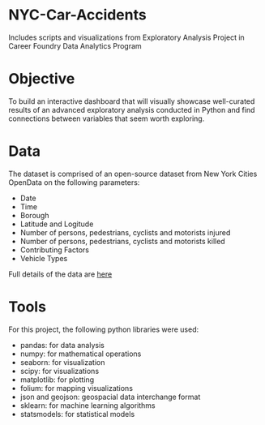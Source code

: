 # NYC-Car-Accidents
Includes scripts and visualizations from Exploratory Analysis Project in Career Foundry Data Analytics Program
# Objective
To build an interactive dashboard that will visually showcase well-curated results of an advanced exploratory analysis conducted in Python and find connections between variables that seem worth exploring.
# Data
The dataset is comprised of an open-source dataset from New York Cities OpenData on the following parameters:
- Date
- Time
- Borough
- Latitude and Logitude
- Number of persons, pedestrians, cyclists and motorists injured
- Number of persons, pedestrians, cyclists and motorists killed
- Contributing Factors
- Vehicle Types

Full details of the data are [here](https://data.cityofnewyork.us/Public-Safety/Motor-Vehicle-Collisions-Crashes/h9gi-nx95)
# Tools
For this project, the following python libraries were used:
  - pandas: for data analysis
  - numpy: for mathematical operations
  - seaborn: for visualization
  - scipy: for visualizations
  - matplotlib: for plotting
  - folium: for mapping visualizations
  - json and geojson: geospacial data interchange format
  - sklearn: for machine learning algorithms
  - statsmodels: for statistical models
  
